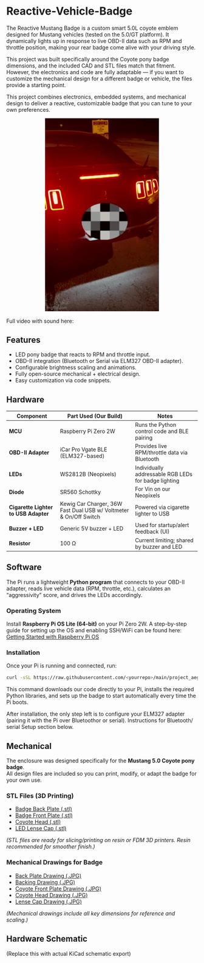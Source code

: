 # Reactive-Vehicle-Badge

The Reactive Mustang Badge is a custom smart 5.0L coyote emblem designed for Mustang vehicles (tested on the 5.0/GT platform). It dynamically lights up in response to live OBD-II data such as RPM and throttle position, making your rear badge come alive with your driving style.

This project was built specifically around the Coyote pony badge dimensions, and the included CAD and STL files match that fitment. However, the electronics and code are fully adaptable — if you want to customize the mechanical design for a different badge or vehicle, the files provide a starting point.

This project combines electronics, embedded systems, and mechanical design to deliver a reactive, customizable badge that you can tune to your own preferences.


<p align="center">
    <img src="picsNvids/vid.gif" alt="Mustang GT 5.0 Revving Reactive Badge Live GIF" width="300"/>

</p>

Full video with sound here: 
## Features

* LED pony badge that reacts to RPM and throttle input.
* OBD-II integration (Bluetooth or Serial via ELM327 OBD-II adapter).
* Configurable brightness scaling and animations.
* Fully open-source mechanical + electrical design.
* Easy customization via code snippets.

## Hardware

| Component          | Part Used (Our Build)                                             | Notes                                                |
| ------------------ | ----------------------------------------------------------------- | ---------------------------------------------------- |
| **MCU**            | Raspberry Pi Zero 2W                                              | Runs the Python control code and BLE pairing         |
| **OBD-II Adapter** | iCar Pro Vgate BLE (ELM327-based)                                 | Provides live RPM/throttle data via Bluetooth        |
| **LEDs**           | WS2812B (Neopixels)                                               | Individually addressable RGB LEDs for badge lighting |
| **Diode**          | SR560 Schottky                                                    | For Vin on our Neopixels                             |
| **Cigarette Lighter to USB Adapter**   | Kewig Car Charger, 36W Fast Dual USB w/ Voltmeter & On/Off Switch | Powered via cigarette lighter to USB                 |
| **Buzzer + LED**   | Generic 5V buzzer + LED                                           | Used for startup/alert feedback (UI)                 |
| **Resistor**       | 100 Ω                                                             | Current limiting; shared by buzzer and LED           |

## Software

The Pi runs a lightweight **Python program** that connects to your OBD-II adapter, reads live vehicle data (RPM, throttle, etc.), calculates an “aggressivity” score, and drives the LEDs accordingly.  

### Operating System  

Install **Raspberry Pi OS Lite (64-bit)** on your Pi Zero 2W. A step-by-step guide for setting up the OS and enabling SSH/WiFi can be found here:  
[Getting Started with Raspberry Pi OS](https://www.raspberrypi.com/software/)  

### Installation  

Once your Pi is running and connected, run:  

```bash
curl -sSL https://raw.githubusercontent.com/<yourrepo>/main/project_aegis/install.sh | sudo bash
```

This command downloads our code directly to your Pi, installs the required Python libraries, and sets up the badge to start automatically every time the Pi boots.

After installation, the only step left is to configure your ELM327 adapter (pairing it with the Pi over Bluetoothor or serial). Instructions for Bluetooth/ serial Setup
section below.

## Mechanical  

The enclosure was designed specifically for the **Mustang 5.0 Coyote pony badge**.  
All design files are included so you can print, modify, or adapt the badge for your own use.  

### STL Files (3D Printing)  
- [Badge Back Plate (.stl)](Mechanical/Final_Design_Badge_Parts/Badge_Back_Plate.STL)  
- [Badge Front Plate (.stl)](Mechanical/Final_Design_Badge_Parts/Badge_Front_Plate.STL)
- [Coyote Head (.stl)](Mechanical/Final_Design_Badge_Parts/Coyote_Head.STL)  
- [LED Lense Cap (.stl)](Mechanical/Final_Design_Badge_Parts/LED_lense_cap.STL)  

*(STL files are ready for slicing/printing on resin or FDM 3D printers. Resin recommended for smoother finish.)*  

### Mechanical Drawings for Badge
- [Back Plate Drawing (.JPG)](Mechanical/Badge_Drawings/Back_Plate.JPG)  
- [Backing Drawing (.JPG)](Mechanical/Badge_Drawings/Backing.JPG)  
- [Coyote Front Plate Drawing (.JPG)](Mechanical/Badge_Drawings/Coyote_Front_Plate.JPG)  
- [Coyote Head Drawing (.JPG)](Mechanical/Badge_Drawings/Coyote_Head.JPG)
- [Lense Cap Drawing (.JPG)](Mechanical/Badge_Drawings/lense_cap.JPG)  


*(Mechanical drawings include all key dimensions for reference and scaling.)*  


## Hardware Schematic

(Replace this with actual KiCad schematic export)


